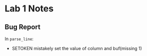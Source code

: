 # Lab 1 Notes

## Bug Report

In `parse_line`:

-    SETOKEN mistakely set the value of column and buf(missing 1)
